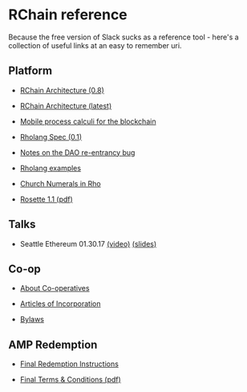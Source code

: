 # RChain reference

Because the free version of Slack sucks as a reference tool - here's a collection of useful links at an easy to remember uri.

## Platform

* [RChain Architecture (0.8)](http://rchain-architecture.readthedocs.io/en/stable)

* [RChain Architecture (latest)](http://rchain-architecture.readthedocs.io/)

* [Mobile process calculi for the blockchain](http://mobile-process-calculi-for-programming-the-new-blockchain.rtfd.io/)

* [Rholang Spec (0.1)](https://docs.google.com/document/d/1gnBCGe6KLjYnahktmPSm_-8V4jX53Zk10J-KFQl7mf8/edit)

* [Notes on the DAO re-entrancy bug](https://docs.google.com/document/d/1sGlObhGhoEizBXC30Ww4h1KHKGkmcy4NiCKitIBqiUg/edit?usp=sharing)

* [Rholang examples](https://github.com/rchain/Rholang/tree/DAO/examples/RTE)

* [Church Numerals in Rho](https://docs.google.com/document/d/1rbvKyd7dNxWiWn-nKbMYMPPtxEbOahah8w1H_x3JV0s/)

* [Rosette 1.1 (pdf)](https://github.com/rchain/reference/blob/master/docs/Rosette-1.1.pdf)

## Talks

* Seattle Ethereum 01.30.17 [(video)](https://youtu.be/3kyXqchEdLc) [(slides)](https://drive.google.com/file/d/0B5I9qM5f_1cfMjY0bVgwTVFvLWM/view)

## Co-op

* [About Co-operatives](http://www.prout.org/pna/cooperatives.html)

* [Articles of Incorporation](https://github.com/rchain/board/blob/master/RChain%20Cooperative%20-%20Articles%20of%20Incorporation%20with%20RA.pdf)

* [Bylaws](https://github.com/rchain/board/blob/master/RChain%20Coop%20-%20Bylaws%20%28approved%2001-11-17%29.pdf)

## AMP Redemption

* [Final Redemption Instructions](https://docs.google.com/document/d/1pZZ6LYpZVPsRbpqmtDp5rUWUIlrzNrn_Tec6EbAlgZ0)

* [Final Terms & Conditions (pdf)](https://github.com/rchain/reference/blob/master/docs/RChain%20Promotional%20Credits%20Offer%20-%20Terms%20and%20Conditions.pdf)

